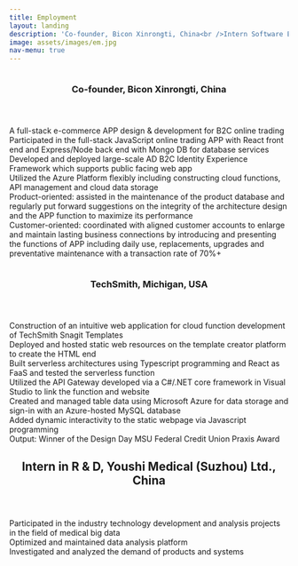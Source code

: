 ```yaml
---
title: Employment
layout: landing
description: 'Co-founder, Bicon Xinrongti, China<br />Intern Software Engineer in Senior Capstone Project, TechSmith, Michigan<br />Intern in R & D, Youshi Medical (Suzhou) Ltd., China'
image: assets/images/em.jpg
nav-menu: true
---
```


<!-- Main -->
<div id="main">


<!-- One -->
<section id="two" class="spotlights">
	<section>
		<a href="generic.html" class="image">
			<img src="{% link assets/images/em.jpg %}" alt="" data-position="center center" />
		</a>
		<div class="content">
			<div class="inner">
				<header class="major">
					<h3>Co-founder, Bicon Xinrongti, China</h3>
				</header>
				<p>A full-stack e-commerce APP design & development for B2C online trading<br />Participated in the full-stack JavaScript online trading APP with React front end and Express/Node back end with Mongo DB for database services<br />Developed and deployed large-scale AD B2C Identity Experience Framework which supports public facing web app<br />Utilized the Azure Platform flexibly including constructing cloud functions, API management and cloud data storage<br />Product-oriented: assisted in the maintenance of the product database and regularly put forward suggestions on the integrity of the architecture design and the APP function to maximize its performance<br />Customer-oriented: coordinated with aligned customer accounts to enlarge and maintain lasting business connections by introducing and presenting the functions of APP including daily use, replacements, upgrades and preventative maintenance with a transaction rate of 70%+</p>
			</div>
		</div>
	</section>
	<section>
		<a href="generic.html" class="image">
			<img src="{% link assets/images/tech.jpg %}" alt="" data-position="25% 25%" />
		</a>
		<div class="content">
			<div class="inner">
				<header class="major">
					<h3>TechSmith, Michigan, USA</h3>
				</header>
				<p>Construction of an intuitive web application for cloud function development of TechSmith Snagit Templates<br />Deployed and hosted static web resources on the template creator platform to create the HTML end<br />Built serverless architectures using Typescript programming and React as FaaS and tested the serverless function<br />Utilized the API Gateway developed via a C#/.NET core framework in Visual Studio to link the function and website<br />Created and managed table data using Microsoft Azure for data storage and sign-in with an Azure-hosted MySQL database<br />Added dynamic interactivity to the static webpage via Javascript programming<br />Output: Winner of the Design Day MSU Federal Credit Union Praxis Award</p>
			</div>
		</div>
	</section>
</section>

<!-- Two -->
<section id="three">
	<div class="inner">
		<header class="major">
			<h2>Intern in R & D, Youshi Medical (Suzhou) Ltd., China</h2>
		</header>
		<p>Participated in the industry technology development and analysis projects in the field of medical big data<br />Optimized and maintained data analysis platform<br />Investigated and analyzed the demand of products and systems</p>
	</div>
</section>
</div>
